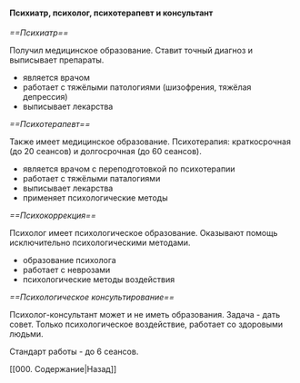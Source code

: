 #### Психиатр, психолог, психотерапевт и консультант

*==Психиатр==*

Получил медицинское образование. 
Ставит точный диагноз и выписывает препараты.

- является врачом
- работает с тяжёлыми патологиями (шизофрения, тяжёлая депрессия)
- выписывает лекарства

*==Психотерапевт==*

Также имеет медицинское образование.
Психотерапия: краткосрочная (до 20 сеансов) и долгосрочная (до 60 сеансов).

- является врачом с переподготовкой по психотерапии
- работает с тяжёлыми паталогиями
- выписывает лекарства
- применяет психологические методы

*==Психокоррекция==*

Психолог имеет психологическое образование.
Оказывают помощь исключительно психологическими методами.

- образование психолога
- работает с неврозами
- психологические методы воздействия

*==Психологическое консультирование==*

Психолог-консультант может и не иметь образования. Задача - дать совет. Только психологическое воздействие, работает со здоровыми людьми.

Стандарт работы - до 6 сеансов.

[[000. Содержание|Назад]]
